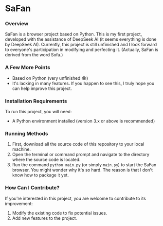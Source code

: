 # SaFan
### Overview

SaFan is a browser project based on Python. This is my first project, developed with the assistance of DeepSeek AI (it seems everything is done by DeepSeek AI). Currently, this project is still unfinished and I look forward to everyone's participation in modifying and perfecting it. (Actually, SaFan is derived from the word Sofa.)
### A Few More Points
- Based on Python (very unfinished 😭)
- It's lacking in many features. If you happen to see this, I truly hope you can help improve this project.
### Installation Requirements
To run this project, you will need:
- A Python environment installed (version 3.x or above is recommended)
### Running Methods
1. First, download all the source code of this repository to your local machine.
2. Open the terminal or command prompt and navigate to the directory where the source code is located.
3. Run the command `python main.py` (or simply `main.py`) to start the SaFan browser.
You might wonder why it's so hard. The reason is that I don't know how to package it yet.
### How Can I Contribute?
If you're interested in this project, you are welcome to contribute to its improvement:
1. Modify the existing code to fix potential issues.
2. Add new features to the project.